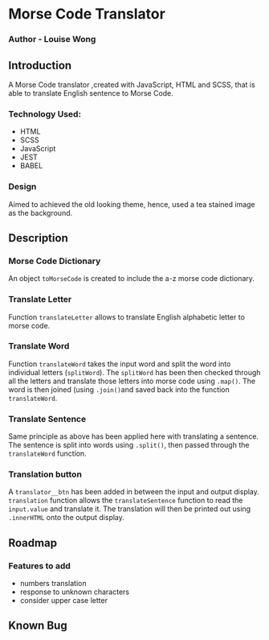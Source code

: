 # Morse Code Translator
### Author - Louise Wong

## Introduction 
A Morse Code translator ,created with JavaScript, HTML and SCSS, that is able to translate English sentence to Morse Code.

### Technology Used:
- HTML
- SCSS
- JavaScript
- JEST
- BABEL

### Design
Aimed to achieved the old looking theme, hence, used a tea stained image as the background.

## Description
### Morse Code Dictionary
An object `toMorseCode` is created to include the a-z morse code dictionary.

### Translate Letter
Function `translateLetter` allows to translate English alphabetic letter to morse code. 

### Translate Word
Function `translateWord` takes the input word and split the word into individual letters (`splitWord`). The `splitWord` has been then checked through all the letters and translate those letters into morse code using `.map()`. The word is then joined (using `.join()`and saved back into the function `translateWord`.

### Translate Sentence
Same principle as above has been applied here with translating a sentence. The sentence is split into words using `.split()`, then passed through the `translateWord` function.

### Translation button
A `translator__btn` has been added in between the input and output display. `translation` function allows the `translateSentence` function to read the `input.value` and translate it. The translation will then be printed out using `.innerHTML` onto the output display.

## Roadmap
### Features to add
- numbers translation
- response to unknown characters
- consider upper case letter

## Known Bug
